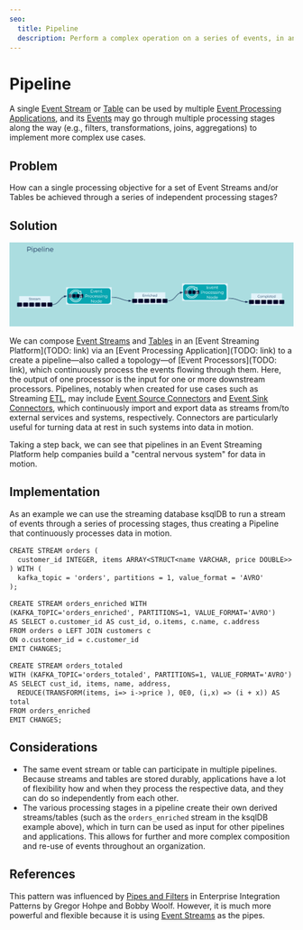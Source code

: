 ```yaml
---
seo:
  title: Pipeline
  description: Perform a complex operation on a series of events, in an event stream or table, through a series of independant processing stages.
---
```


# Pipeline

A single [Event Stream](../event-stream/event-stream.md) or [Table](../table/state-table.md) can be used by multiple [Event Processing Applications](../event-processing/event-processing-application.md), and its [Events](../event/event.md) may go through multiple processing stages along the way (e.g., filters, transformations, joins, aggregations) to implement more complex use cases.

## Problem

How can a single processing objective for a set of Event Streams and/or Tables be achieved through a series of independent processing stages?

## Solution
![pipeline](../img/pipeline.png)

We can compose [Event Streams](../event-stream/event-stream.md) and [Tables](../table/state-table.md) in an [Event Streaming Platform](TODO: link) via an [Event Processing Application](TODO: link) to a create a pipeline—also called a topology—of [Event Processors](TODO: link), which continuously process the events flowing through them. Here, the output of one processor is the input for one or more downstream processors. Pipelines, notably when created for use cases such as Streaming [ETL](https://en.wikipedia.org/wiki/Extract,_transform,_load), may include [Event Source Connectors](../event-source/event-source-connector.md) and [Event Sink Connectors](../event-sink/event-sink-connector.md), which continuously import and export data as streams from/to external services and systems, respectively. Connectors are particularly useful for turning data at rest in such systems into data in motion.

Taking a step back, we can see that pipelines in an Event Streaming Platform help companies build a "central nervous system" for data in motion.

## Implementation

As an example we can use the streaming database ksqlDB to run a stream of events through a series of processing stages, thus creating a Pipeline that continuously processes data in motion.

```
CREATE STREAM orders ( 
  customer_id INTEGER, items ARRAY<STRUCT<name VARCHAR, price DOUBLE>>
) WITH (
  kafka_topic = 'orders', partitions = 1, value_format = 'AVRO'
);
```

```
CREATE STREAM orders_enriched WITH 
(KAFKA_TOPIC='orders_enriched', PARTITIONS=1, VALUE_FORMAT='AVRO')
AS SELECT o.customer_id AS cust_id, o.items, c.name, c.address
FROM orders o LEFT JOIN customers c 
ON o.customer_id = c.customer_id
EMIT CHANGES;
```

```
CREATE STREAM orders_totaled 
WITH (KAFKA_TOPIC='orders_totaled', PARTITIONS=1, VALUE_FORMAT='AVRO')
AS SELECT cust_id, items, name, address,  
  REDUCE(TRANSFORM(items, i=> i->price ), 0E0, (i,x) => (i + x)) AS total 
FROM orders_enriched
EMIT CHANGES;
```

## Considerations
* The same event stream or table can participate in multiple pipelines. Because streams and tables are stored durably, applications have a lot of flexibility how and when they process the respective data, and they can do so independently from each other.
* The various processing stages in a pipeline create their own derived streams/tables (such as the `orders_enriched` stream in the ksqlDB example above), which in turn can be used as input for other pipelines and applications. This allows for further and more complex composition and re-use of events throughout an organization.

## References
This pattern was influenced by [Pipes and Filters](https://www.enterpriseintegrationpatterns.com/patterns/messaging/PipesAndFilters.html) in Enterprise Integration Patterns by Gregor Hohpe and Bobby Woolf. However, it is much more powerful and flexible because it is using [Event Streams](../event-stream/event-stream.md) as the pipes.
